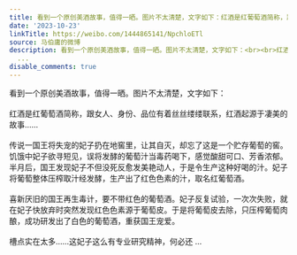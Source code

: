 ```yaml
---
title: 看到一个原创美酒故事，值得一晒。图片不太清楚，文字如下：红酒是红葡萄酒简称，跟女人、身份、品位有着丝丝缕缕联系，红酒起源于凄美的故事……传说一国王将失...
date: '2023-10-23'
linkTitle: https://weibo.com/1444865141/NpchloETl
source: 马伯庸的微博
description: 看到一个原创美酒故事，值得一晒。图片不太清楚，文字如下：<br><br>红酒是红葡萄酒简称，跟女人、身份、品位有着丝丝缕缕联系，红酒起源于凄美的故事……<br><br>传说一国王将失宠的妃子扔在地窖里，让其自灭，却忘了这是一个贮存葡萄的窖。饥饿中妃子欲寻短见，误将发酵的葡萄汁当毒药喝下，感觉酸甜可口、芳香浓郁。半月后，国王发现妃子不但没死反愈发美艳动人，于是令生产这种好喝的汁。妃子将葡萄整体压榨取汁经发酵，生产出了红色色素的汁，取名红葡萄酒。<br><br>喜新厌旧的国王再生毒计，要不带红色的葡萄酒。妃子反复试验，一次次失败，就在妃子快放弃时突然发现红色色素源于葡萄皮。于是将葡萄皮去除，只压榨葡萄肉酿，成功研发出了白色的葡萄酒，重获国王宠爱。<br><br>槽点实在太多……这妃子这么有专业研究精神，何必还
  ...
disable_comments: true
---
```

看到一个原创美酒故事，值得一晒。图片不太清楚，文字如下：<br><br>红酒是红葡萄酒简称，跟女人、身份、品位有着丝丝缕缕联系，红酒起源于凄美的故事……<br><br>传说一国王将失宠的妃子扔在地窖里，让其自灭，却忘了这是一个贮存葡萄的窖。饥饿中妃子欲寻短见，误将发酵的葡萄汁当毒药喝下，感觉酸甜可口、芳香浓郁。半月后，国王发现妃子不但没死反愈发美艳动人，于是令生产这种好喝的汁。妃子将葡萄整体压榨取汁经发酵，生产出了红色色素的汁，取名红葡萄酒。<br><br>喜新厌旧的国王再生毒计，要不带红色的葡萄酒。妃子反复试验，一次次失败，就在妃子快放弃时突然发现红色色素源于葡萄皮。于是将葡萄皮去除，只压榨葡萄肉酿，成功研发出了白色的葡萄酒，重获国王宠爱。<br><br>槽点实在太多……这妃子这么有专业研究精神，何必还 ...